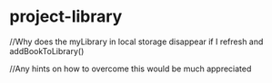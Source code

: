 # project-library

//Why does the myLibrary in local storage disappear if I refresh and addBookToLibrary()

//Any hints on how to overcome this would be much appreciated
